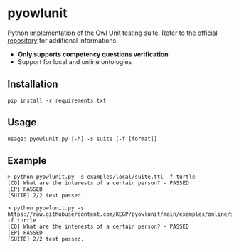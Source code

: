 # pyowlunit

Python implementation of the Owl Unit testing suite.
Refer to the [official repository](https://github.com/luigi-asprino/owl-unit) for additional informations.

* **Only supports competency questions verification**
* Support for local and online ontologies

## Installation

```
pip install -r requirements.txt
```

## Usage
```
usage: pyowlunit.py [-h] -s suite [-f [format]]
```


## Example
```
> python pyowlunit.py -s examples/local/suite.ttl -f turtle
[CQ] What are the interests of a certain person? - PASSED
[EP] PASSED
[SUITE] 2/2 test passed.
```

```
> python pyowlunit.py -s https://raw.githubusercontent.com/KEGP/pyowlunit/main/examples/online/suite.ttl -f turtle
[CQ] What are the interests of a certain person? - PASSED
[EP] PASSED
[SUITE] 2/2 test passed.
```